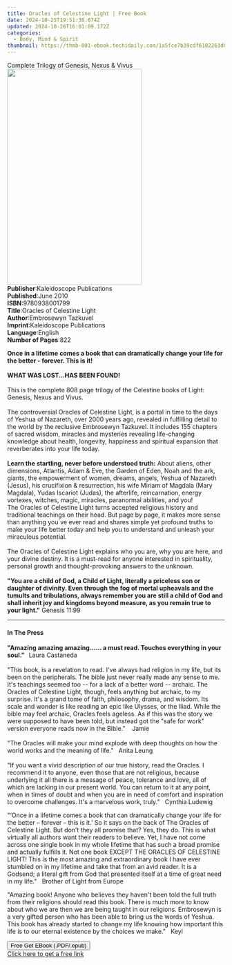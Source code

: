 ```yaml
---
title: Oracles of Celestine Light | Free Book
date: 2024-10-25T19:51:38.674Z
updated: 2024-10-26T16:01:09.172Z
categories:
  - Body, Mind & Spirit
thumbnail: https://thmb-001-ebook.techidaily.com/1a5fce7b39cdf6102263d64c35e412a64ff46810830875e8beeec5e786c061c5.jpg
---
```

<main id="book-container">
  <div class="flex flex-col">
    <div class="book-brief flex-1 py-6 px-4 sm:p-6 md:py-10 md:px-8">
      <!-- brief-->
      <div class="book-brief-main">
        Complete Trilogy of Genesis, Nexus & Vivus
      </div>
    </div>
    <div
      class="book-meta-info flex-1 grid gap-4 col-start-1 col-end-3 row-start-1 sm:mb-6 sm:grid-cols-4 lg:gap-6 lg:col-start-2 lg:row-end-6 lg:row-span-6 lg:mb-0"
    >
      <div
        class="book-meta-info-left place-content-center mt-4 p-4 text-sm leading-6 col-start-2 col-span-2 dark:text-slate-400"
      >
        <img
          class="w-full h-500 object-cover rounded-lg sm:h-255 sm:col-span-2 lg:col-span-full"
          src="https://img-001-ebook.techidaily.com/9e3e887a6ce1400ad5474bafd4a0071c2afd398316972b6ddb1389be3365f6a1.jpg"
          alt=""
          width="312"
          height="500"
        />
      </div>
      <div
        class="book-meta-info-right mt-2 col-start-1 row-start-2 col-span-3 self-center"
      >
        <!-- meta data  -->
        <div class="flex flex-col px-4 md:px-8">
          <div class="flex-1">
            <strong>Publisher</strong>:<span class="px-2"
              >Kaleidoscope Publications</span
            >
          </div>
          <div class="flex-1">
            <strong>Published</strong>:<span class="px-2">June 2010</span>
          </div>
          <div class="flex-1">
            <strong>ISBN</strong>:<span class="px-2">9780938001799</span>
          </div>
          <div class="flex-1">
            <strong>Title</strong>:<span class="px-2"
              >Oracles of Celestine Light</span
            >
          </div>
          <div class="flex-1">
            <strong>Author</strong>:<span class="px-2"
              >Embrosewyn Tazkuvel</span
            >
          </div>
          <div class="flex-1">
            <strong>Imprint</strong>:<span class="px-2"
              >Kaleidoscope Publications</span
            >
          </div>
          <div class="flex-1">
            <strong>Language</strong>:<span class="px-2">English</span>
          </div>
          <div class="flex-1">
            <strong>Number of Pages</strong>:<span class="px-2">822</span>
          </div>
        </div>
      </div>
    </div>
    <div class="book-description flex-1 py-6 px-4 sm:p-6 md:py-10 md:px-8">
      <div class="book-description-main">
        <div accordion-content="" id="description">
          <p>
            <strong
              >Once in a lifetime comes a book that can dramatically change your
              life for the better - forever. This is it!</strong
            ><br /><br /><strong>WHAT WAS LOST...HAS BEEN FOUND!</strong
            ><br /><br />This is the complete 808 page trilogy of the Celestine
            books of Light: Genesis, Nexus and Vivus.<br /><br />The
            controversial Oracles of Celestine Light, is a portal in time to the
            days of Yeshua of Nazareth, over 2000 years ago, revealed in
            fulfilling detail to the world by the reclusive Embrosewyn Tazkuvel.
            It includes 155 chapters of sacred wisdom, miracles and mysteries
            revealing life-changing knowledge about health, longevity, happiness
            and spiritual expansion that reverberates into your life today.<br /><br /><strong
              >Learn the startling, never before understood truth:</strong
            >&nbsp;About aliens, other dimensions, Atlantis, Adam &amp; Eve, the
            Garden of Eden, Noah and the ark, giants, the empowerment of women,
            dreams, angels, Yeshua of Nazareth (Jesus), his crucifixion &amp;
            resurrection, his wife Miriam of Magdala (Mary Magdala), Yudas
            Iscariot (Judas), the afterlife, reincarnation, energy vortexes,
            witches, magic, miracles, paranormal abilities, and you!<br />The
            Oracles of Celestine Light turns accepted religious history and
            traditional teachings on their head. But page by page, it makes more
            sense than anything you´ve ever read and shares simple yet profound
            truths to make your life better today and help you to understand and
            unleash your miraculous potential.<br /><br />The Oracles of
            Celestine Light explains who you are, why you are here, and your
            divine destiny. It is a must-read for anyone interested in
            spirituality, personal growth and thought-provoking answers to the
            unknown.<br /><br /><strong
              >"You are a child of God, a Child of Light, literally a priceless
              son or daughter of divinity. Even through the fog of mortal
              upheavals and the tumults and tribulations, always remember you
              are still a child of God and shall inherit joy and kingdoms beyond
              measure, as you remain true to your light."</strong
            >&nbsp;Genesis 11:99
          </p>
        </div>
        <div class="accordion-fader"></div>
      </div>
    </div>
    <div class="book-excerpts flex-1 py-6 px-4 sm:p-6 md:py-10 md:px-8">
      <!-- excerpts-->
      <div class="book-excerpts-main">
        <hr />
        <h4 class="placeholder placeholder-heading">
          <span>In The Press</span>
        </h4>
        <p></p>
        <p>
          <strong
            >"Amazing amazing amazing...... a must read. Touches everything in
            your soul."&nbsp; &nbsp;</strong
          >Laura Castaneda<br /><br />"This book, is a revelation to read. I've
          always had religion in my life, but its been on the peripherals. The
          bible just never really made any sense to me. It's teachings seemed
          too -- for a lack of a better word -- archaic. The Oracles of
          Celestine Light, though, feels anything but archaic, to my surprise.
          It's a grand tome of faith, philosophy, drama, and wisdom. Its scale
          and wonder is like reading an epic like Ulysses, or the Iliad. While
          the bible may feel archaic, Oracles feels ageless. As if this was the
          story we were supposed to have been told, but instead got the "safe
          for work" version everyone reads now in the Bible."&nbsp;
          &nbsp;&nbsp;Jamie<br /><br />"The Oracles will make your mind explode
          with deep thoughts on how the world works and the meaning of
          life."&nbsp;&nbsp;&nbsp;Anita Leung<br /><br />"If you want a vivid
          description of our true history, read the Oracles. I recommend it to
          anyone, even those that are not religious, because underlying it all
          there is a message of peace, tolerance and love, all of which are
          lacking in our present world. You can return to it at any point, when
          in times of doubt and when you are in need of comfort and inspiration
          to overcome challenges. It's a marvelous work, truly."&nbsp;
          &nbsp;Cynthia Ludewig
        </p>
        <p>
          "‘Once in a lifetime comes a book that can dramatically change your
          life for the better – forever – this is it.’ So it says on the back of
          The Oracles of Celestine Light. But don’t they all promise that? Yes,
          they do. This is what virtually all authors want their readers to
          believe. Yet, I have not come across one single book in my whole
          lifetime that has such a broad promise and actually fulfills it. Not
          one book EXCEPT THE ORACLES OF CELESTINE LIGHT! This is the most
          amazing and extraordinary book I have ever stumbled on in my lifetime
          and take that from an avid reader. It is a Godsend; a literal gift
          from God that presented itself at a time of great need in my
          life."&nbsp; &nbsp;Brother of Light from Europe
        </p>
        <p>
          "Amazing book! Anyone who believes they haven't been told the full
          truth from their religions should read this book. There is much more
          to know about who we are then we are being taught in our religions.
          Embrosewyn is a very gifted person who has been able to bring us the
          words of Yeshua. This book has already started to change my life
          knowing how important this life is to our eternal existence by the
          choices we make."&nbsp; &nbsp;Keyl
        </p>
        <p></p>
      </div>
    </div>
    <div
      class="book-about-author flex-1 py-6 px-4 sm:p-6 md:py-10 md:px-8"
    ></div>
    <div class="book-free-get flex-1 py-6 px-4 sm:p-6 md:py-10 md:px-8">
      <button
        id="btn-free-get"
        class="bg-blue-500 hover:bg-blue-700 text-white font-bold py-2 px-4 rounded"
      >
        Free Get EBook (.PDF/.epub)
      </button>
      <div id="countdown-display" class="px-2 text-lg mt-2"></div>
      <a
        id="free-link"
        class="hidden bg-blue-500 hover:bg-blue-700 text-white font-bold py-2 px-4 rounded"
        href="https://www.ebooks.com/en-us/book/209866715/oracles-of-celestine-light/embrosewyn-tazkuvel/"
        target="_blank"
        >Click here to get a free link</a
      >
    </div>
    <script>
      let countdownTime = 0;
      let countdownInterval = null;
      document
        .getElementById('btn-free-get')
        .addEventListener('click', startCountdown);
      function startCountdown() {
        countdownTime = new Date().getTime() + 60000 * 3;
        countdownInterval = setInterval(updateCountdown, 1000);
        document.getElementById('btn-free-get').disabled = true;
        document
          .getElementById('btn-free-get')
          .classList.add('bg-gray-500', 'cursor-not-allowed');
      }
      function updateCountdown() {
        let currentTime = new Date().getTime();
        let timeLeft = countdownTime - currentTime;
        let secondsLeft = Math.floor(timeLeft / 1000);
        document.getElementById('countdown-display').innerHTML =
          `Remaining time: ${secondsLeft} seconds.`;
        if (secondsLeft <= 0) {
          clearInterval(countdownInterval);
          document.getElementById('btn-free-get').classList.add('hidden');
          document.getElementById('free-link').classList.remove('hidden');
          document.getElementById('countdown-display').innerHTML = '';
        }
      }
    </script>
  </div>
</main>

<ins class="adsbygoogle"
      style="display:block"
      data-ad-client="ca-pub-7571918770474297"
      data-ad-slot="8358498916"
      data-ad-format="auto"
      data-full-width-responsive="true"></ins>
    
